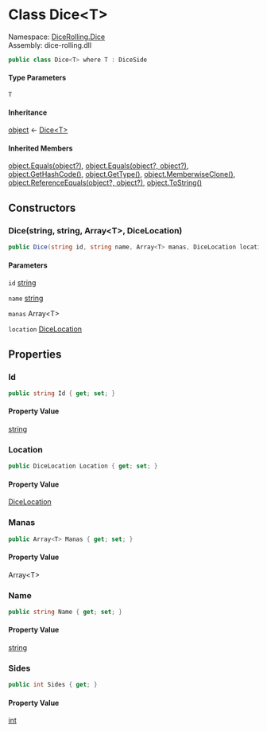 # <a id="DiceRolling_Dice_Dice_1"></a> Class Dice<T\>

Namespace: [DiceRolling.Dice](DiceRolling.Dice.md)  
Assembly: dice\-rolling.dll  

```csharp
public class Dice<T> where T : DiceSide
```

#### Type Parameters

`T` 

#### Inheritance

[object](https://learn.microsoft.com/dotnet/api/system.object) ← 
[Dice<T\>](DiceRolling.Dice.Dice\-1.md)

#### Inherited Members

[object.Equals\(object?\)](https://learn.microsoft.com/dotnet/api/system.object.equals\#system\-object\-equals\(system\-object\)), 
[object.Equals\(object?, object?\)](https://learn.microsoft.com/dotnet/api/system.object.equals\#system\-object\-equals\(system\-object\-system\-object\)), 
[object.GetHashCode\(\)](https://learn.microsoft.com/dotnet/api/system.object.gethashcode), 
[object.GetType\(\)](https://learn.microsoft.com/dotnet/api/system.object.gettype), 
[object.MemberwiseClone\(\)](https://learn.microsoft.com/dotnet/api/system.object.memberwiseclone), 
[object.ReferenceEquals\(object?, object?\)](https://learn.microsoft.com/dotnet/api/system.object.referenceequals), 
[object.ToString\(\)](https://learn.microsoft.com/dotnet/api/system.object.tostring)

## Constructors

### <a id="DiceRolling_Dice_Dice_1__ctor_System_String_System_String_Godot_Collections_Array__0__DiceRolling_Dice_DiceLocation_"></a> Dice\(string, string, Array<T\>, DiceLocation\)

```csharp
public Dice(string id, string name, Array<T> manas, DiceLocation location)
```

#### Parameters

`id` [string](https://learn.microsoft.com/dotnet/api/system.string)

`name` [string](https://learn.microsoft.com/dotnet/api/system.string)

`manas` Array<T\>

`location` [DiceLocation](DiceRolling.Dice.DiceLocation.md)

## Properties

### <a id="DiceRolling_Dice_Dice_1_Id"></a> Id

```csharp
public string Id { get; set; }
```

#### Property Value

 [string](https://learn.microsoft.com/dotnet/api/system.string)

### <a id="DiceRolling_Dice_Dice_1_Location"></a> Location

```csharp
public DiceLocation Location { get; set; }
```

#### Property Value

 [DiceLocation](DiceRolling.Dice.DiceLocation.md)

### <a id="DiceRolling_Dice_Dice_1_Manas"></a> Manas

```csharp
public Array<T> Manas { get; set; }
```

#### Property Value

 Array<T\>

### <a id="DiceRolling_Dice_Dice_1_Name"></a> Name

```csharp
public string Name { get; set; }
```

#### Property Value

 [string](https://learn.microsoft.com/dotnet/api/system.string)

### <a id="DiceRolling_Dice_Dice_1_Sides"></a> Sides

```csharp
public int Sides { get; }
```

#### Property Value

 [int](https://learn.microsoft.com/dotnet/api/system.int32)

